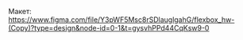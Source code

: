 Макет:
https://www.figma.com/file/Y3pWF5Msc8rSDlauglgahG/flexbox_hw-(Copy)?type=design&node-id=0-1&t=gysvhPPd44CqKsw9-0
